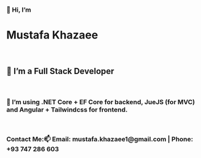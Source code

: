<h3>👋 Hi, I’m </h3><h1>Mustafa Khazaee</h1><br />
<h2>👀 I’m a Full Stack Developer</h2><br />
<h3>🌱 I’m using .NET Core + EF Core for backend, JueJS (for MVC) and Angular + Tailwindcss for frontend.</h3><br />
<h3>Contact Me:📫 Email: mustafa.khazaee1@gmail.com | Phone: +93 747 286 603</h3>

